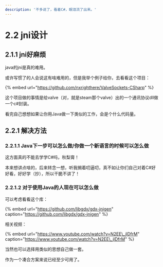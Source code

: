 ```yaml
---
description: '不多说了，看着C#，眼泪流了出来。'
---
```


# 2.2 jni设计

## 2.1.1 jni好麻烦

java的jni是真的难用。

或许写惯了的人会说这有啥难用的，但是我举个例子给你，去看看这个项目：

{% embed url="https://github.com/nxrighthere/ValveSockets-CSharp" %}

这个项目做的事情是给valve（对，就是steam那个valve）出的一个通讯协议dll做一个c\#封装。

看完自己想想如果让你用Java做一下类似的工作，会是个什么代码量。

## 2.2.1 解决方法

### 2.2.1.1 Java下一步可以怎么做/你做一个新语言的时候可以怎么做

这方面真的不能去学学C\#吗，秋梨膏！

本来想讲点啥的，后来转念一想，听我搁着叨逼叨，真不如让你们自己对着C\#好好看，好好学（抄），所以干脆不讲了！

### 2.2.1.2 对于使用Java的人现在可以怎么做

可以考虑看看这个库：

{% embed url="https://github.com/libgdx/gdx-jnigen" caption="https://github.com/libgdx/gdx-jnigen" %}

相关视频：

{% embed url="https://www.youtube.com/watch?v=N2EE\_jlDfrM" caption="https://www.youtube.com/watch?v=N2EE\_jlDfrM" %}

当然也可以选择用类似的思想自己做一套。

作为一个凑合方案来说已经至少可用了。


